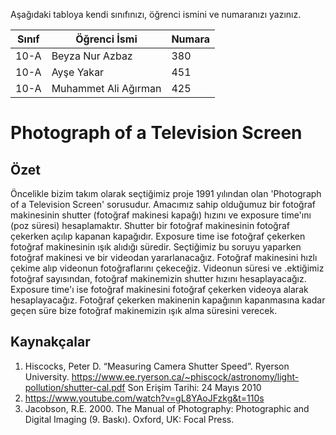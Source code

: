 

Aşağıdaki tabloya kendi sınıfınızı, öğrenci ismini ve numaranızı yazınız. 

Sınıf | Öğrenci İsmi  | Numara
-------|----------------|--------
10-A  | Beyza Nur Azbaz | 380
10-A   | Ayşe Yakar | 451
10-A   | Muhammet Ali Ağırman | 425

#  Photograph of a Television Screen
## Özet
 Öncelikle bizim takım olarak seçtiğimiz proje 1991 yılından olan 'Photograph of a Television Screen' sorusudur. Amacımız sahip olduğumuz bir fotoğraf makinesinin shutter (fotoğraf makinesi kapağı) hızını ve exposure time'ını (poz süresi) hesaplamaktır.
 Shutter bir fotoğraf makinesinin fotoğraf  çekerken açılıp kapanan kapağıdır. Exposure time ise fotoğraf çekerken fotoğraf makinesinin ışık alıdığı süredir. 
 Seçtiğimiz bu soruyu yaparken fotoğraf makinesi ve bir videodan yararlanacağız. Fotoğraf makinesini hızlı çekime alıp videonun fotoğraflarını çekeceğiz. Videonun süresi ve .ektiğimiz fotoğraf sayısından, fotoğraf makinemizin shutter hızını hesaplayacağız. Exposure time'ı ise fotoğraf makinesini fotoğraf çekerken videoya alarak hesaplayacağız. Fotoğraf çekerken makinenin kapağının kapanmasına kadar geçen süre bize fotoğraf makinemizin ışık alma süresini verecek.

## Kaynakçalar  

 1. Hiscocks, Peter D. “Measuring Camera Shutter Speed”. Ryerson University. 
https://www.ee.ryerson.ca/~phiscock/astronomy/light-pollution/shutter-cal.pdf
 Son Erişim Tarihi: 24 Mayıs 2010
 2. https://www.youtube.com/watch?v=gL8YAoJFzkg&t=110s
 3. Jacobson, R.E. 2000. The Manual of Photography: Photographic and Digital Imaging (9. Baskı). Oxford, UK: Focal Press.
